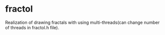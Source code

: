 # fractol
Realization of drawing fractals with using multi-threads(can change number of threads in fractol.h file).
